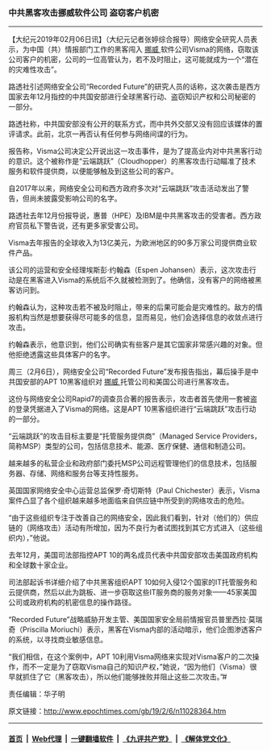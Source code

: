 ### 中共黑客攻击挪威软件公司 盗窃客户机密
------------------------

<p>
 【大纪元2019年02月06日讯】（大纪元记者张婷综合报导）网络安全研究人员表示，为中国（共）情报部门工作的黑客闯入
 <a href="http://www.epochtimes.com/gb/tag/%E6%8C%AA%E5%A8%81.html">
  挪威
 </a>
 软件公司Visma的网络，窃取该公司客户的机密，公司的一位高管认为，若不及时阻止，这可能就成为一个“潜在的灾难性攻击”。
</p>
<p>
 路透社引述网络安全公司“Recorded Future”的研究人员的话称，这次袭击是西方国家去年12月指控的中共国安部进行全球黑客行动、盗窃知识产权和公司秘密的一部分。
</p>
<p>
 路透社称，中共国安部没有公开的联系方式，而中共外交部又没有回应该媒体的置评请求。此前，北京一再否认有任何参与网络间谍的行为。
</p>
<p>
 报告称，Visma公司决定公开说出这一攻击事件，是为了提高业内对中共黑客行动的意识。这个被称作是“云端跳跃”（Cloudhopper）的黑客攻击行动瞄准了技术服务和软件提供商，以便能够触及到这些公司的客户。
</p>
<p>
 自2017年以来，网络安全公司和西方政府多次对“云端跳跃”攻击活动发出了警告，但尚未披露受影响公司的名字。
</p>
<p>
 路透社去年12月份报导说，惠普（HPE）及IBM是中共黑客攻击的受害者。西方政府官员私下警告说，还有更多家受害公司。
</p>
<p>
 Visma去年报告的全球收入为13亿美元，为欧洲地区的90多万家公司提供商业软件产品。
</p>
<p>
 该公司的运营和安全经理埃斯彭·约翰森（Espen Johansen）表示，这次攻击行动是在黑客进入Visma的系统后不久就被检测到了。他确信，没有客户的网络被黑客访问到。
</p>
<p>
 约翰森认为，这种攻击若不被及时阻止，带来的后果可能会是灾难性的。敌方的情报机构当然是想要获得尽可能多的信息，显而易见，他们会选择信息的收敛点进行攻击。
</p>
<p>
 约翰森表示，他意识到，他们公司确实有些客户是其它国家非常感兴趣的对象。但他拒绝透露这些具体客户的名字。
</p>
<p>
 周三（2月6日），网络安全公司“Recorded Future”发布报告指出，幕后操手是中共国安部的APT 10黑客组织对
 <a href="http://www.epochtimes.com/gb/tag/%E6%8C%AA%E5%A8%81.html">
  挪威
 </a>
 托管公司和美国公司进行黑客攻击。
</p>
<p>
 这份与网络安全公司Rapid7的调查员合著的报告表示，攻击者首先使用一套被盗的登录凭据进入了Visma的网络。这是APT 10黑客组织进行“云端跳跃”攻击行动的一部分。
</p>
<p>
 “云端跳跃”的攻击目标主要是“托管服务提供商”（Managed Service Providers，简称MSP）类型的公司，包括信息技术、能源、医疗保健、通信和制造公司。
</p>
<p>
 越来越多的私营企业和政府部门委托MSP公司远程管理他们的信息技术，包括服务器、存储、网络和服务台等支持性服务。
</p>
<p>
 英国国家网络安全中心运营总监保罗·奇切斯特（Paul Chichester）表示，Visma案件凸显了各个组织越来越多地面临来自供应链中所受到的网络攻击的危险。
</p>
<p>
 “由于这些组织专注于改善自己的网络安全，因此我们看到，针对（他们的）供应链的（网络攻击）活动有所增加，因为不良行为者试图找到其它方式进入（这些组织内），”他说。
</p>
<p>
 去年12月，美国司法部指控APT 10的两名成员代表中共国安部攻击美国政府机构和全球数十家企业。
</p>
<p>
 司法部起诉书详细介绍了中共黑客组织APT 10如何入侵12个国家的IT托管服务和云提供商，然后以此为跳板、进一步窃取这些IT服务商的服务对象——45家美国公司或政府机构的机密信息的操作路径。
</p>
<p>
 “Recorded Future”战略威胁开发主管、美国国家安全局前情报官员普里西拉·莫瑞奇（Priscilla Moriuchi）表示，黑客在Visma内部的活动暗示，他们企图渗透客户的系统，以寻找商业敏感信息。
</p>
<p>
 “我们相信，在这个案例中，APT 10利用Visma网络来实现对Visma客户的二次操作，而不一定是为了窃取Visma自己的知识产权，”她说，“因为他们（Visma）很早就抓住了它（黑客攻击），所以他们能够挫败并阻止这些二次攻击。”#
</p>
<p>
 责任编辑：华子明
</p>

原文链接：http://www.epochtimes.com/gb/19/2/6/n11028364.htm


------------------------
#### [首页](https://github.com/gfw-breaker/banned-news/blob/master/README.md) &nbsp;|&nbsp; [Web代理](https://github.com/labour-camp/helloworld) &nbsp;|&nbsp; [一键翻墙软件](https://github.com/gfw-breaker/nogfw/blob/master/README.md) &nbsp;|&nbsp; [《九评共产党》](https://github.com/gfw-breaker/9ping.md/blob/master/README.md#九评之一评共产党是什么) &nbsp;|&nbsp; [《解体党文化》](https://github.com/gfw-breaker/jtdwh.md/blob/master/README.md#绪论)

